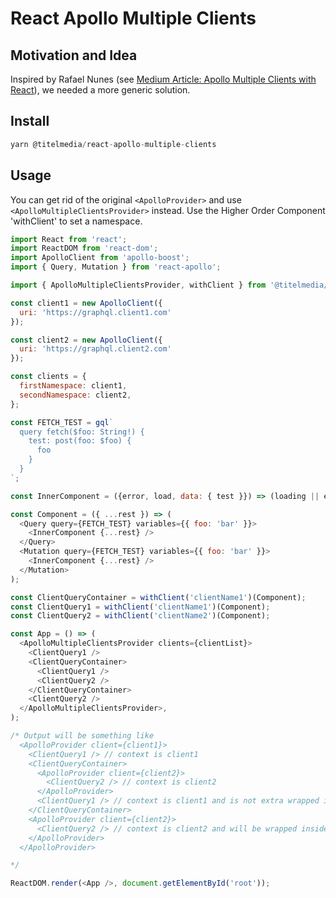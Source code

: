 # React Apollo Multiple Clients

## Motivation and Idea
Inspired by Rafael Nunes (see [Medium Article: Apollo Multiple Clients with React](https://medium.com/open-graphql/apollo-multiple-clients-with-react-b34b571210a5)), we needed a more generic solution.

## Install

```js
yarn @titelmedia/react-apollo-multiple-clients
```

## Usage
You can get rid of the original `<ApolloProvider>` and use `<ApolloMultipleClientsProvider>` instead. Use the Higher Order Component 'withClient' to set a namespace.

```js
import React from 'react';
import ReactDOM from 'react-dom';
import ApolloClient from 'apollo-boost';
import { Query, Mutation } from 'react-apollo';

import { ApolloMultipleClientsProvider, withClient } from '@titelmedia/react-apollo-multiple-clients';

const client1 = new ApolloClient({
  uri: 'https://graphql.client1.com'
});

const client2 = new ApolloClient({
  uri: 'https://graphql.client2.com'
});

const clients = {
  firstNamespace: client1,
  secondNamespace: client2,
};

const FETCH_TEST = gql`
  query fetch($foo: String!) {
    test: post(foo: $foo) {
      foo
    }
  }
`;

const InnerComponent = ({error, load, data: { test }}) => (loading || error) ? null : test;

const Component = ({ ...rest }) => (
  <Query query={FETCH_TEST} variables={{ foo: 'bar' }}>
    <InnerComponent {...rest} />
  </Query>
  <Mutation query={FETCH_TEST} variables={{ foo: 'bar' }}>
    <InnerComponent {...rest} />
  </Mutation>
);

const ClientQueryContainer = withClient('clientName1')(Component);
const ClientQuery1 = withClient('clientName1')(Component);
const ClientQuery2 = withClient('clientName2')(Component);

const App = () => (
  <ApolloMultipleClientsProvider clients={clientList}>
    <ClientQuery1 />
    <ClientQueryContainer>
      <ClientQuery1 />
      <ClientQuery2 />
    </ClientQueryContainer>
    <ClientQuery2 />
  </ApolloMultipleClientsProvider>,
);

/* Output will be something like
  <ApolloProvider client={client1}>
    <ClientQuery1 /> // context is client1
    <ClientQueryContainer>
      <ApolloProvider client={client2}>
        <ClientQuery2 /> // context is client2
      </ApolloProvider>
      <ClientQuery1 /> // context is client1 and is not extra wrapped inside a provider
    </ClientQueryContainer>
    <ApolloProvider client={client2}>
      <ClientQuery2 /> // context is client2 and will be wrapped inside a new container
    </ApolloProvider>
  </ApolloProvider>

*/

ReactDOM.render(<App />, document.getElementById('root'));
```